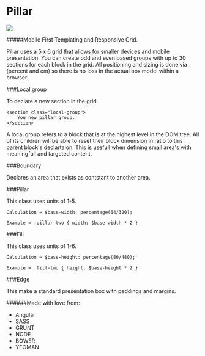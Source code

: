 Pillar 
======

<img src="https://github.com/jvrunion/getpillar/blob/master/app/images/pillar.png">

#####Mobile First Templating and Responsive Grid.

Pillar uses a 5 x 6 grid that allows for smaller devices and mobile presentation. You can create odd and even based groups with up to 30 sections for each block in the grid.  All positioning and sizing is done via (percent and em) so there is no loss in the actual box model within a browser.

###Local group

To declare a new section in the grid.

	<section class="local-group">
		You new pillar group.
	</section>

A local group refers to a block that is at the highest level in the DOM tree.  All of its children will be able to reset their block dimension in ratio to this parent block's declartaion.  This is usefull when defining small area's with meaningfull and targeted content.

###Boundary

Declares an area that exists as contstant to another area.



###Pillar

This class uses units of 1-5.

    Calculation = $base-width: percentage(64/320);
    
    Example = .pillar-two { width: $base-width * 2 }

###Fill

This class uses units of 1-6.
    
    Calculation = $base-height: percentage(80/480);
    
    Example = .fill-two { height: $base-height * 2 }

###Edge

This make a standard presentation box with paddings and margins.

######Made with love from:

- Angular
- SASS
- GRUNT
- NODE
- BOWER
- YEOMAN
